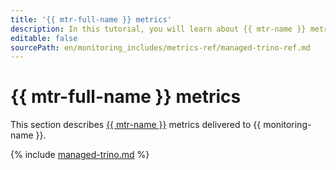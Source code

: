 ```yaml
---
title: '{{ mtr-full-name }} metrics'
description: In this tutorial, you will learn about {{ mtr-name }} metrics.
editable: false
sourcePath: en/monitoring_includes/metrics-ref/managed-trino-ref.md
---
```


# {{ mtr-full-name }} metrics

This section describes [{{ mtr-name }}](../../managed-trino/) metrics delivered to {{ monitoring-name }}.

{% include [managed-trino.md](../../_includes/monitoring/metrics-ref/managed-trino.md) %}